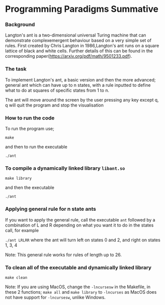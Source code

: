 # Programming Paradigms Summative

### Background
Langton's ant is a two-dimensional universal Turing machine that can demonstrate complexemergent behaviour based on a very simple set of rules. First created by Chris Langton in 1986,Langton's ant runs on a square lattice of black and white cells. 
Further details of this can be found in the corresponding paper(https://arxiv.org/pdf/math/9501233.pdf).

### The task

To implement Langton's ant, a basic version and then the more advanced; general ant which can have up to n states, with a rule inputted to define what to do at squares of specific states from 1 to n.

The ant will move around the screen by the user pressing any key except q, q will quit the program and stop the visualisation

### How to run the code 

To run the program use;

```make```

and then to run the executable 

```./ant```

### To compile a dynamically linked library ```libant.so```

```make library```

and then the executable

```./ant```
### Applying general rule for n state ants
If you want to apply the general rule, call the executable ```ant``` followed by a combination of L and R depending on what you want it to do in the states call, for example

```./ant LRLRR``` where the ant will turn left on states 0 and 2, and right on states 1, 3, 4

Note: This general rule works for rules of length up to 26.
### To clean all of the executable and dynamically linked library

```make clean```

Note: If you are using MacOS, change the ```-lncursesw``` in the Makefile, in these 2 functions; ```make all``` and ```make library``` 
to ```-lncurses``` as MacOS does not have support for ```-lncursesw```, unlike Windows.

